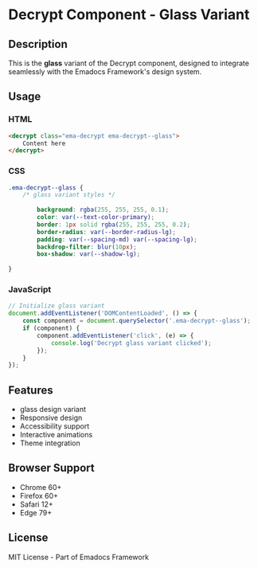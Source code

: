 # Decrypt Component - Glass Variant

## Description
This is the **glass** variant of the Decrypt component, designed to integrate seamlessly with the Emadocs Framework's design system.

## Usage

### HTML
```html
<decrypt class="ema-decrypt ema-decrypt--glass">
    Content here
</decrypt>
```

### CSS
```css
.ema-decrypt--glass {
    /* glass variant styles */
    
        background: rgba(255, 255, 255, 0.1);
        color: var(--text-color-primary);
        border: 1px solid rgba(255, 255, 255, 0.2);
        border-radius: var(--border-radius-lg);
        padding: var(--spacing-md) var(--spacing-lg);
        backdrop-filter: blur(10px);
        box-shadow: var(--shadow-lg);
    
}
```

### JavaScript
```javascript
// Initialize glass variant
document.addEventListener('DOMContentLoaded', () => {
    const component = document.querySelector('.ema-decrypt--glass');
    if (component) {
        component.addEventListener('click', (e) => {
            console.log('Decrypt glass variant clicked');
        });
    }
});
```

## Features
- glass design variant
- Responsive design
- Accessibility support
- Interactive animations
- Theme integration

## Browser Support
- Chrome 60+
- Firefox 60+
- Safari 12+
- Edge 79+

## License
MIT License - Part of Emadocs Framework
